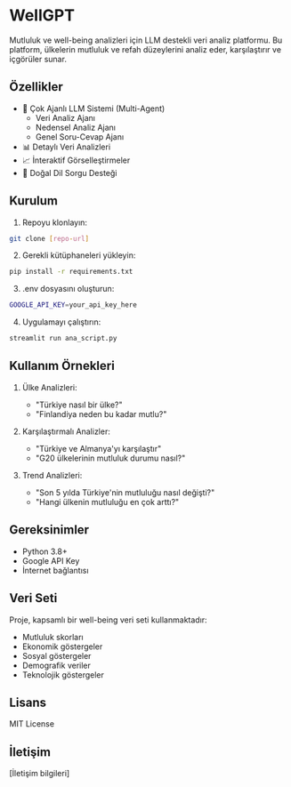 # WellGPT

Mutluluk ve well-being analizleri için LLM destekli veri analiz platformu. Bu platform, ülkelerin mutluluk ve refah düzeylerini analiz eder, karşılaştırır ve içgörüler sunar.

## Özellikler

- 🤖 Çok Ajanlı LLM Sistemi (Multi-Agent)
  - Veri Analiz Ajanı
  - Nedensel Analiz Ajanı
  - Genel Soru-Cevap Ajanı
- 📊 Detaylı Veri Analizleri
- 📈 İnteraktif Görselleştirmeler
- 💬 Doğal Dil Sorgu Desteği

## Kurulum

1. Repoyu klonlayın:
```bash
git clone [repo-url]
```

2. Gerekli kütüphaneleri yükleyin:
```bash
pip install -r requirements.txt
```

3. .env dosyasını oluşturun:
```bash
GOOGLE_API_KEY=your_api_key_here
```

4. Uygulamayı çalıştırın:
```bash
streamlit run ana_script.py
```

## Kullanım Örnekleri

1. Ülke Analizleri:
   - "Türkiye nasıl bir ülke?"
   - "Finlandiya neden bu kadar mutlu?"

2. Karşılaştırmalı Analizler:
   - "Türkiye ve Almanya'yı karşılaştır"
   - "G20 ülkelerinin mutluluk durumu nasıl?"

3. Trend Analizleri:
   - "Son 5 yılda Türkiye'nin mutluluğu nasıl değişti?"
   - "Hangi ülkenin mutluluğu en çok arttı?"

## Gereksinimler

- Python 3.8+
- Google API Key
- İnternet bağlantısı

## Veri Seti

Proje, kapsamlı bir well-being veri seti kullanmaktadır:
- Mutluluk skorları
- Ekonomik göstergeler
- Sosyal göstergeler
- Demografik veriler
- Teknolojik göstergeler

## Lisans

MIT License

## İletişim

[İletişim bilgileri] 